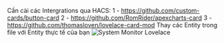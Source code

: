 Cần cài các Intergrations qua HACS:
  1 - https://github.com/custom-cards/button-card
  2 - https://github.com/RomRider/apexcharts-card
  3 - https://github.com/thomasloven/lovelace-card-mod
Thay các Entity trong file với Entity thực tế của bạn
![System Monitor Lovelace](https://github.com/khaisilk1910/Home-Assistant-System-Monitor-Lovelace/assets/3167468/a8fb99fb-3077-4465-b0b4-44181e92e78d)
